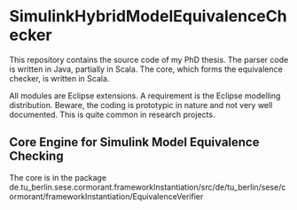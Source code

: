 # SimulinkHybridModelEquivalenceChecker
This repository contains the source code of my PhD thesis. The parser code is written in Java, partially in Scala. 
The core, which forms the equivalence checker, is written in Scala.

All modules are Eclipse extensions. A requirement is the Eclipse modelling distribution.
Beware, the coding is prototypic in nature and not very well documented. This is quite common in research projects.

## Core Engine for Simulink Model Equivalence Checking

The core is in the package de.tu_berlin.sese.cormorant.frameworkInstantiation/src/de/tu_berlin/sese/cormorant/frameworkInstantiation/EquivalenceVerifier
